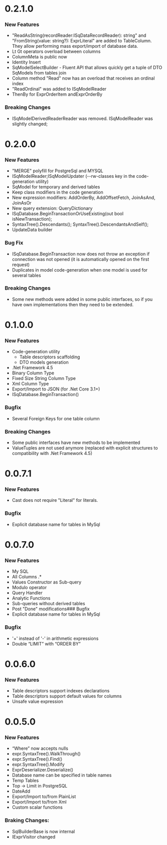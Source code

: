 # 0.2.1.0
### New Features
- "ReadAsString(recordReader:ISqDataRecordReader): string" and "FromString(value: string?): ExprLiteral" are added to TableColumn. They allow performing mass export/import of database data.
- Lt Gt operators overload between columns
- ColumnMeta is public now
- Identity Insert
- SqModelSelectBuilder - Fluent API that allows quickly get a tuple of DTO SqModels from tables join
- Column method "Read" now has an overload that receives an ordinal index
- "ReadOrdinal" was added to ISqModelReader
- ThenBy for ExprOrderItem andExprOrderBy
### Breaking Changes
- ISqModelDerivedReaderReader was removed. ISqModelReader was slightly changed;

# 0.2.0.0
### New Features
- "MERGE" polyfill for PostgreSql and MYSQL
- ISqModelReader;ISqModelUpdater (--rw-classes key in the code-generation utility)
- SqModel for temporary and derived tables
- Keep class modifiers in the code generation
- New expression modifiers: AddOrderBy, AddOffsetFetch, JoinAsAnd, JoinAsOr
- New query extension: QueryDictionary
- ISqDatabase.BeginTransactionOrUseExisting(out bool isNewTransaction);
- SyntaxTree().Descendants(); SyntaxTree().DescendantsAndSelf();
- UpdateData builder
### Bug Fix
- ISqDatabase.BeginTransaction now does not throw an exception if connection was not opened (it is automatically opened on the first request)
- Duplicates in model code-generation when one model is used for several tables
### Breaking Changes
- Some new methods were added in some public interfaces, so if you have own implementations then they need to be extended.


# 0.1.0.0
### New Features
- Code-generation utility
  - Table descriptors scaffolding
  - DTO models generation
- .Net Framework 4.5
- Binary Column Type
- Fixed Size String Column Type
- Xml Column Type
- Export/Import to JSON (for .Net Core 3.1+)
- ISqDatabase.BeginTransaction()
### Bugfix
- Several Foreign Keys for one table column

### Breaking Changes
- Some public interfaces have new methods to be implemented
- ValueTuples are not used anymore (replaced with explicit structures to compatibility with .Net Framework 4.5)
# 0.0.7.1
### New Features
- Cast does not require "Literal" for literals.
### Bugfix
- Explicit database name for tables in MySql
# 0.0.7.0
### New Features
- My SQL
- All Columns .*
- Values Constructor as Sub-query
- Modulo operator
- Query Handler
- Analytic Functions
- Sub-queries without derived tables 
- Post "Done" modifications### Bugfix
- Explicit database name for tables in MySql</PackageReleaseNotes>
### Bugfix
- '+' instead of '-' in arithmetic expressions
- Double “LIMIT” with “ORDER BY”</PackageReleaseNotes>
# 0.0.6.0
### New Features
- Table descriptors support indexes declarations
- Table descriptors support default values for columns
- Unsafe value expression
# 0.0.5.0
### New Features
- “Where” now accepts nulls
- expr.SyntaxTree().WalkThrough()
- expr.SyntaxTree().Find()
- expr.SyntaxTree().Modify
- ExprDeserializer.Deserialize()
- Database name can be specified in table names
- Temp Tables
- Top -> Limit in PostgreSQL
- DateAdd
- Export/Import to/from PlainList
- Export/Import to/from Xml
- Custom scalar functions
### Braking Changes:
- SqlBuilderBase is now internal
- IExprVisitor changed